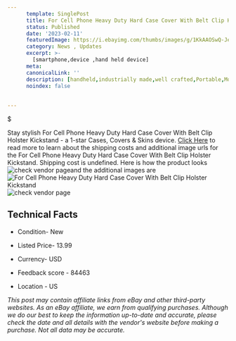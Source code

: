 ```yaml
---
      template: SinglePost
      title: For Cell Phone Heavy Duty Hard Case Cover With Belt Clip Holster Kickstand
      status: Published
      date: '2023-02-11'
      featuredImage: https://i.ebayimg.com/thumbs/images/g/1KkAAOSwQ-Jelp0W/s-l225.jpg
      category: News , Updates
      excerpt: >-
        [smartphone,device ,hand held device]
      meta:
      canonicalLink: ''
      description: [handheld,industrially made,well crafted,Portable,Mobile,Compact,Convenient,Lightweight,Maneuverable,Man-portable,Miniature,Carriable,Hand-held,Light,Holdable,Transportable,Mobile device,Pocket-sized,On-the-go,Wireless,Cordless,Compact size,Convenient size, smartphone,device ,hand held device]
      noindex: false
      
        
---
```

$

Stay stylish For Cell Phone Heavy Duty Hard Case Cover With Belt Clip Holster Kickstand - a 1-star Cases, Covers & Skins device. [Click Here](https://www.ebay.com/itm/131999799012?hash=item1ebbcd16e4%3Ag%3A1KkAAOSwQ-Jelp0W&mkevt=1&mkcid=1&mkrid=711-53200-19255-0&campid=%253CePNCampaignId%253E&customid=%253CreferenceId%253E&toolid=10049) to read more to learn about the shipping costs and additional image urls for the For Cell Phone Heavy Duty Hard Case Cover With Belt Clip Holster Kickstand. Shipping cost is undefined. Here is how the product looks ![check vendor page](https://i.ebayimg.com/thumbs/images/g/1KkAAOSwQ-Jelp0W/s-l225.jpg)and the additional images are![For Cell Phone Heavy Duty Hard Case Cover With Belt Clip Holster Kickstand](https://i.ebayimg.com/images/g/1KkAAOSwQ-Jelp0W/s-l1600.jpg)![check vendor page](https://origin-galleryplus.ebayimg.com/ws/web/131999799012_2_0_1/225x225.jpg,https://origin-galleryplus.ebayimg.com/ws/web/131999799012_3_0_1/225x225.jpg,https://origin-galleryplus.ebayimg.com/ws/web/131999799012_4_0_1/225x225.jpg,https://origin-galleryplus.ebayimg.com/ws/web/131999799012_5_0_1/225x225.jpg,https://origin-galleryplus.ebayimg.com/ws/web/131999799012_6_0_1/225x225.jpg,https://origin-galleryplus.ebayimg.com/ws/web/131999799012_7_0_1/225x225.jpg,https://origin-galleryplus.ebayimg.com/ws/web/131999799012_8_0_1/225x225.jpg,https://origin-galleryplus.ebayimg.com/ws/web/131999799012_9_0_1/225x225.jpg,https://origin-galleryplus.ebayimg.com/ws/web/131999799012_10_0_1/225x225.jpg,https://origin-galleryplus.ebayimg.com/ws/web/131999799012_11_0_1/225x225.jpg,https://origin-galleryplus.ebayimg.com/ws/web/131999799012_12_0_1/225x225.jpg)



 ## Technical Facts 



     
      

 - Condition- New 


      

 - Listed Price- 13.99 


      

 - Currency- USD 


      

 - Feedback score - 84463 


      

 - Location - US 


      
      

 *_This post may contain affiliate links from eBay and other third-party websites. As an eBay affiliate, we earn from qualifying purchases. Although we do our best to keep the information up-to-date and accurate, please check the date and all details with the vendor's website before making a purchase. Not all data may be accurate._*






